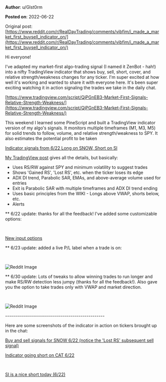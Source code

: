 **Author**: u/Glst0rm

**Posted on**: 2022-06-22

Original post: [https://www.reddit.com/r/RealDayTrading/comments/vibfim/i_made_a_market_first_buysell_indicator_on/](https://www.reddit.com/r/RealDayTrading/comments/vibfim/i_made_a_market_first_buysell_indicator_on/)

Hi everyone!

I've adapted my market-first algo-trading signal (I named it ZenBot - hah!) into a nifty TradingView indicator that shows buy, sell, short, cover, and relative strength/weakness changes for any ticker. I'm super excited at how well it's working and wanted to share it with everyone here. It's been super exciting watching it in action signaling the trades we take in the daily chat.

[https://www.tradingview.com/script/QjPGnEB3-Market-First-Signals-Relative-Strength-Weakness/](https://www.tradingview.com/script/QjPGnEB3-Market-First-Signals-Relative-Strength-Weakness/)

This weekend I learned some PineScript and built a TradingView indicator version of my algo's signals. It monitors multiple timeframes (M1, M3, M5) for solid trends to follow, volume, and relative strength/weakness to SPY. It also estimates the potential profit to be taken

[Indicator signals from 6\/22 Long on SNOW, Short on SI](<img src="cache/images/b8d66aa18806a83e1225df3be2bdb6bf.png" alt="Reddit Image">)

[My TradingView post](https://www.tradingview.com/script/QjPGnEB3-Market-First-Signals-Relative-Strength-Weakness/) gives all the details, but basically:

* Uses RS/RW against SPY and minimum volatility to suggest trades
* Shows 'Gained RS', 'Lost RS', etc. when the ticker loses its edge
* ADX DI trend, Parabolic SAR, EMAs, and above-average volume used for entries
* Exit is Parabolic SAR with multiple timeframes and ADX DI trend ending
* Uses basic principles from the WIKI - Longs above VWAP, shorts below, etc.
* Alerts

\*\* 6/22 update: thanks for all the feedback! I've added some customizable options:

&#x200B;

[New input options](<img src="cache/images/521076d09d396da0d5f2bd3473cb7f59.png" alt="Reddit Image">)

\*\* 6/23 update: added a live P/L label when a trade is on:

&#x200B;

<img src="cache/images/0c234f1916a24b15c3abe6e0683ca42f.png" alt="Reddit Image">

\*\* 6/30 update: Lots of tweaks to allow winning trades to run longer and make RS/RW detection less jumpy (thanks for all the feedback!). Also gave you the option to take trades only with VWAP and market direction.

&#x200B;

<img src="cache/images/5132c97c1fe3205539f57c89d44f1df5.png" alt="Reddit Image">

\--------------------------------------------------

Here are some screenshots of the indicator in action on tickers brought up in the chat:

[Buy and sell signals for SNOW 6\/22 \(notice the 'Lost RS' subsequent sell signal\)](<img src="cache/images/1afd32311f8a309abc355100f6b89574.png" alt="Reddit Image">)

[Indicator going short on CAT 6\/22](<img src="cache/images/3ed6ac3c199302331684a1a1cc09dc41.png" alt="Reddit Image">)

&#x200B;

[SI is a nice short today \(6\/22\)](<img src="cache/images/79b79a82d75911a25ee0c5ffa3772956.png" alt="Reddit Image">)